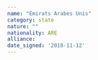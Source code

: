 ```yaml
---
name: "Émirats Arabes Unis"
category: state
nature: ""
nationality: ARE
alliance: 
date_signed: '2018-11-12'
---
```

    